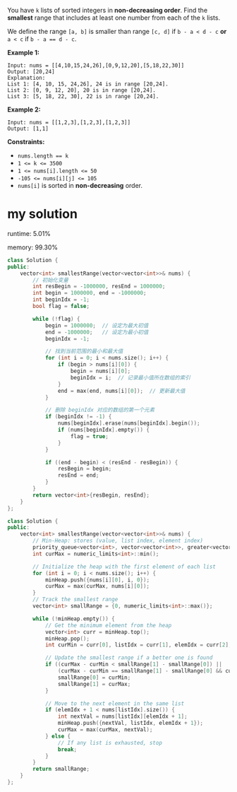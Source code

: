 You have `k` lists of sorted integers in **non-decreasing order**. Find the **smallest** range that includes at least one number from each of the `k` lists.

We define the range `[a, b]` is smaller than range `[c, d]` if `b - a < d - c` **or** `a < c` if `b - a == d - c`.

 

**Example 1:**

```
Input: nums = [[4,10,15,24,26],[0,9,12,20],[5,18,22,30]]
Output: [20,24]
Explanation: 
List 1: [4, 10, 15, 24,26], 24 is in range [20,24].
List 2: [0, 9, 12, 20], 20 is in range [20,24].
List 3: [5, 18, 22, 30], 22 is in range [20,24].
```

**Example 2:**

```
Input: nums = [[1,2,3],[1,2,3],[1,2,3]]
Output: [1,1]
```

 

**Constraints:**

- `nums.length == k`
- `1 <= k <= 3500`
- `1 <= nums[i].length <= 50`
- `-105 <= nums[i][j] <= 105`
- `nums[i]` is sorted in **non-decreasing** order.

# my solution

runtime: 5.01%

memory: 99.30%

```C++
class Solution {
public:
    vector<int> smallestRange(vector<vector<int>>& nums) {
        // 初始化变量
        int resBegin = -1000000, resEnd = 1000000;
        int begin = 1000000, end = -1000000;
        int beginIdx = -1;
        bool flag = false;

        while (!flag) {
            begin = 1000000;  // 设定为最大初值
            end = -1000000;   // 设定为最小初值
            beginIdx = -1;

            // 找到当前范围的最小和最大值
            for (int i = 0; i < nums.size(); i++) {
                if (begin > nums[i][0]) {
                    begin = nums[i][0];
                    beginIdx = i;  // 记录最小值所在数组的索引
                }
                end = max(end, nums[i][0]);  // 更新最大值
            }

            // 删除 beginIdx 对应的数组的第一个元素
            if (beginIdx != -1) {
                nums[beginIdx].erase(nums[beginIdx].begin());
                if (nums[beginIdx].empty()) {
                    flag = true;
                }
            }

            if ((end - begin) < (resEnd - resBegin)) {
                resBegin = begin;
                resEnd = end;
            }
        }
        return vector<int>{resBegin, resEnd};
    }
};
```



```C++
class Solution {
public:
    vector<int> smallestRange(vector<vector<int>>& nums) {
        // Min-Heap: stores (value, list index, element index)
        priority_queue<vector<int>, vector<vector<int>>, greater<vector<int>>> minHeap;
        int curMax = numeric_limits<int>::min();

        // Initialize the heap with the first element of each list
        for (int i = 0; i < nums.size(); i++) {
            minHeap.push({nums[i][0], i, 0});
            curMax = max(curMax, nums[i][0]);
        }
        // Track the smallest range
        vector<int> smallRange = {0, numeric_limits<int>::max()};

        while (!minHeap.empty()) {
            // Get the minimum element from the heap
            vector<int> curr = minHeap.top();
            minHeap.pop();
            int curMin = curr[0], listIdx = curr[1], elemIdx = curr[2];

            // Update the smallest range if a better one is found
            if ((curMax - curMin < smallRange[1] - smallRange[0]) ||
                (curMax - curMin == smallRange[1] - smallRange[0] && curMin < smallRange[0])) {
                smallRange[0] = curMin;
                smallRange[1] = curMax;
            }

            // Move to the next element in the same list
            if (elemIdx + 1 < nums[listIdx].size()) {
                int nextVal = nums[listIdx][elemIdx + 1];
                minHeap.push({nextVal, listIdx, elemIdx + 1});
                curMax = max(curMax, nextVal);
            } else {
                // If any list is exhausted, stop
                break;
            }
        }
        return smallRange;
    }
};
```

